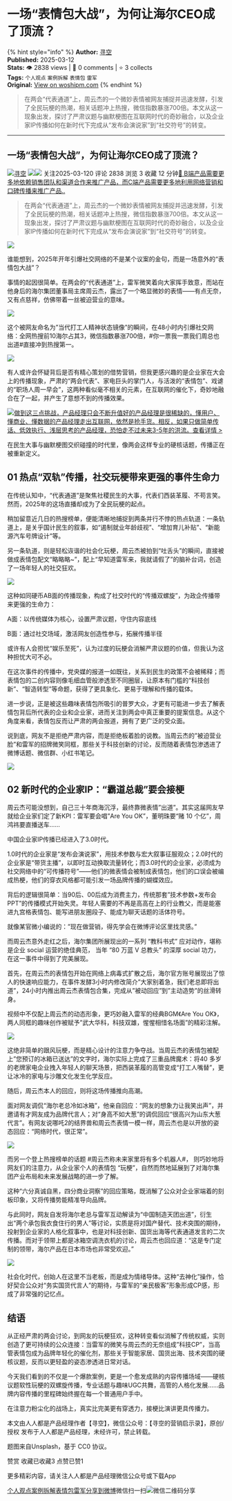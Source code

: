 # 一场“表情包大战”，为何让海尔CEO成了顶流？

{% hint style="info" %}
**Author:** [寻空](https://www.woshipm.com/u/846631)  
**Published:** 2025-03-12  
**Stats:** 👁️ 2838 views | 💬 0 comments | ⭐ 3 collects  
**Tags:** `个人观点` `案例拆解` `表情包` `雷军`  
**Original:** [View on woshipm.com](https://www.woshipm.com/marketing/6191275.html)
{% endhint %}

> 在两会“代表通道”上，周云杰的一个微妙表情被网友捕捉并迅速发酵，引发了全民玩梗的热潮，相关话题冲上热搜，微信指数暴涨700倍。本文从这一现象出发，探讨了严肃议题与幽默梗图在互联网时代的奇妙融合，以及企业家IP传播如何在新时代下完成从“发布会演说家”到“社交符号”的转变。

---

## 一场“表情包大战”，为何让海尔CEO成了顶流？

[![](https://static.woshipm.com/pmadmin_avatar_20240320101429_3827.jpg?imageView2/1/w/72/h/72/q/100)](https://www.woshipm.com/u/846631)[寻空](https://www.woshipm.com/u/846631) ![](https://static.woshipm.com/tag/1121_1@2x.png )![](https://static.woshipm.com/tag/2203_1@2x.png ) 关注2025-03-120 评论 2838 浏览 3 收藏 12 分钟[🔗 B端产品需要更多地依赖销售团队和渠道合作来推广产品，而C端产品需要更多地利用网络营销和口碑传播来推广产品..](https://ke.qidianla.com/courses/bcpm)

> 在两会“代表通道”上，周云杰的一个微妙表情被网友捕捉并迅速发酵，引发了全民玩梗的热潮，相关话题冲上热搜，微信指数暴涨700倍。本文从这一现象出发，探讨了严肃议题与幽默梗图在互联网时代的奇妙融合，以及企业家IP传播如何在新时代下完成从“发布会演说家”到“社交符号”的转变。

![](https://image.woshipm.com/2024/09/09/7da91c90-6e59-11ef-ab80-00163e142b65.png)

谁能想到，2025年开年引爆社交网络的不是某个议案的金句，而是一场意外的“表情包大战”？

事情的起因很简单。在两会的“代表通道”上，雷军微笑着向大家挥手致意，而站在他身后的海尔集团董事局主席周云杰，露出了一个略显微妙的表情——有点无奈，又有点慈祥，仿佛带着一丝被迫营业的意味。

![](https://image.woshipm.com/2025/03/11/3f863152-fdd6-11ef-9151-00163e09d72f.png)

这个被网友命名为”当代打工人精神状态镜像”的瞬间，在48小时内引爆社交网络：全网热搜前10海尔占其3，微信指数暴涨700倍，#你一票我一票我们周总也出道#直接冲到热搜第一。

![](https://image.woshipm.com/2025/03/11/401a6eee-fdd6-11ef-9151-00163e09d72f.png)

有人或许会怀疑背后是否有精心策划的借势营销，但我更感兴趣的是企业家在大会上的传播现象，严肃的“两会代表”、家电巨头的掌门人，与活泼的“表情包”、戏谑的“职场人周一早会”，这两种看似毫不相关的元素，在互联网的催化下，奇妙地融合在了一起，并产生了意想不到的传播效果。

[![](https://image.woshipm.com/2023/07/27/1788a218-2c7f-11ee-b91f-00163e0b5ff3.png)做到这三点挑战，产品经理只会不断升值好的产品经理是很稀缺的，懂用户、懂商业、懂数据的产品经理走出互联网，依然是抢手货。相反，如果只做简单传话、低效执行、浅层思考的产品经理，恐怕走不过未来3-5年的洪流。查看详情 >](https://ke.qidianla.com/courses/bcpm)

在民生大事与幽默梗图交织碰撞的时代里，像两会这样专业的硬核话题，传播正在被重新定义。

## 01 热点“双轨”传播，社交玩梗带来更强的事件生命力

在传统认知中，“代表通道”是聚焦社稷民生的大事，代表们西装革履、不苟言笑。然而，2025年的这场直播却成为了全民玩梗的起点。

稍加留意近几日的热搜榜单，便能清晰地捕捉到两条并行不悖的热点轨道：一条轨道上，是关乎国计民生的叙事，如“遏制就业年龄歧视”、“增加育儿补贴”、“新能源汽车号牌设计”等。

另一条轨道，则是轻松诙谐的社会化玩梗，周云杰被拍到“吐舌头”的瞬间，直接被做成表情包配文“略略略~”，配上“早知道雷军来，我就请假了”的脑补台词，创造了一场年轻人的社交狂欢。

![](https://image.woshipm.com/2025/03/11/40b69bfc-fdd6-11ef-9151-00163e09d72f.jpg)

这种如同硬币AB面的传播现象，构成了社交时代的“传播双螺旋”，为政企传播带来更强的生命力：

A面：以传统媒体为核心，设置严肃议题，守住内容底线

B面：通过社交场域，激活网友创造性参与，拓展传播半径

或许有人会担忧“娱乐至死”，认为过度的玩梗会消解严肃议题的价值，但我认为这种担忧大可不必。

在这次事件的传播中，党央媒的报道一如既往，关系到民生的政策不会被稀释；而表情包的二创内容则像毛细血管般渗透至不同圈层，让原本有门槛的“科技创新”、“智造转型”等命题，获得了更具象化、更易于理解和传播的载体。

进一步说，正是被这些趣味表情包所吸引的普罗大众，才更有可能进一步去了解表情包背后所代表的企业和企业家，进而关注到两会中真正重要的提案信息。从这个角度来看，表情包反而让严肃的两会报道，拥有了更广泛的受众面。

说到底，网友不是拒绝严肃内容，而是拒绝板着脸的说教。当周云杰的”被迫营业脸”和雷军的招牌微笑同框，那些关于科技创新的讨论，反而随着表情包渗透进了微博话题、微信群、小红书笔记。

![](https://image.woshipm.com/2025/03/11/4147794c-fdd6-11ef-9151-00163e09d72f.jpg)

## 02 新时代的企业家IP：“霸道总裁”要会接梗

周云杰可能没想到，自己三十年商海沉浮，最终靠微表情”出道”。其实这届网友早就给企业家们定了新KPI：雷军要会唱”Are You OK”，董明珠要“赌 10 个亿”，周鸿祎要直播送车……

中国企业家IP传播已经进入了3.0时代。

1.0时代的企业家是“发布会演说家”，用技术参数与宏大叙事征服观众；2.0时代的企业家是“带货主播”，以即时互动换取流量转化；而3.0时代的企业家，必须成为社交网络中的“可传播符号”——他们的微表情会被制成表情包，他们的口误会被编成热梗，他们的穿衣风格都可能引发一场品牌传播的蝴蝶效应。

背后的逻辑很简单：当90后、00后成为消费主力，传统那套”技术参数+发布会PPT”的传播模式开始失灵。年轻人需要的不再是高高在上的行业教父，而是能塞进九宫格表情包、能写进朋友圈段子、能成为聊天话题的活体符号。

就像某官微小编说的：”现在做营销，得先学会在微博评论区里找灵感。”

而周云杰意外走红之后，海尔集团所展现出的一系列 “教科书式” 应对动作，堪称是企业 social 运营的绝佳典范， 当年 “80 万蓝 V 总教头” 的深厚 social 功力，在这一事件中得到了完美展现。

首先，在周云杰的表情包开始在网络上病毒式扩散之后，海尔官方账号展现出了惊人的快速响应能力，在事件发酵3小时内修改简介”大家别着急，我们老总即将出道”，24小时内推出周云杰表情包合集，完成从”被动回应”到”主动造势”的丝滑转身。

视频中不仅配上周云杰的动态形象，更巧妙融入雷军的经典BGM《Are You OK》，两人同框的趣味创作被赋予”武大华科，科技双雄，惺惺相惜名场面”的精彩注解。

![](https://image.woshipm.com/2025/03/11/41e05e6e-fdd6-11ef-9151-00163e09d72f.png)

这绝非简单的跟风玩梗，而是精心设计的注意力争夺战。当周云杰的表情包被配上”您预订的冰箱已送达”的文字时，海尔实际上完成了三重品牌魔术：将40 多岁的老牌家电企业拽入年轻人的聊天场景，把西装革履的高管变成“打工人嘴替”，更让冰冷的家电与沙雕文化发生化学反应。

随后，周云杰本人的回应，则将这场传播推向高潮。

面对网友调侃“海尔老总冷如冰箱”，他亲自回应：“网友的想象力让我笑出声”，并邀请有才网友成为品牌代言人；对“身高不如大葱”的调侃回应“很高兴为山东大葱代言”。有网友说哪吒2的结界兽和周云杰表情一模一样，周云杰也是以开放的姿态回应：“网络时代，很正常”。

![](https://image.woshipm.com/2025/03/11/427c594a-fdd6-11ef-9151-00163e09d72f.jpg)

而另一个登上热搜榜单的话题 #周云杰称未来家里将有多个机器人#， 则巧妙地将网友们的注意力，从企业家个人的表情包 “玩梗”，自然而然地延展到了对海尔集团产业布局和未来发展战略的进一步了解。

这种“六分真诚自黑，四分商业洞察”的回应策略，既消解了公众对企业家端着的刻板印象，又将传播势能精准导向品牌。

与此同时，网友自发将海尔老总与雷军互动解读为“中国制造天团出道”，衍生出“两个承包我衣食住行的男人”等讨论，实质是将对国产替代、技术突围的期待，投射到企业家的人格化叙事中，也是对科技创新、国货出海等代表通道发言的二次传播。而对于领带上都是冰箱空调洗衣机的讨论，周云杰也回应道：“这是专门定制的领带，海尔产品在日本市场也非常受欢迎。”

![](https://image.woshipm.com/2025/03/11/43297c56-fdd6-11ef-9151-00163e09d72f.png)

社会化时代，创始人在这里不当老板，而是成为情绪导体。这种“去神化”操作，恰好契合公众对“务实国货代言人”的期待，与雷军的“亲民极客”形象形成CP感，形成了非常强的记忆点。

## 结语

从正经严肃的两会讨论，到网友的玩梗狂欢，这种转变看似消解了传统权威，实则创造了更可持续的公众连接：当雷军的微笑与周云杰的无奈组成”科技CP”，当高管表情包成为品牌年轻化的催化剂，那些关于智能家居、国货出海、技术突围的硬核议题，反而以更轻盈的姿态渗透进日常对话。

今天我们看到的不仅是一个爆款案例，更是一个愈发成熟的内容传播场域——硬核议题软性玩梗的双螺旋传播，专业话题与趣味UGC共舞，高管的人格化发展……品牌内容传播的里程碑始终握在每一个普通用户手中。

在注意力粉尘化的战场上，真实比完美更有穿透力，接梗比演讲更具传播力。

本文由人人都是产品经理作者【寻空】，微信公众号：【寻空的营销启示录】，原创/授权 发布于人人都是产品经理，未经许可，禁止转载。

题图来自Unsplash，基于 CC0 协议。

赞赏 收藏已收藏3 点赞已赞1

更多精彩内容，请关注人人都是产品经理微信公众号或下载App

[个人观点](https://www.woshipm.com/tag/%e4%b8%aa%e4%ba%ba%e8%a7%82%e7%82%b9)[案例拆解](https://www.woshipm.com/tag/%e6%a1%88%e4%be%8b%e6%8b%86%e8%a7%a3)[表情包](https://www.woshipm.com/tag/%e8%a1%a8%e6%83%85%e5%8c%85)[雷军](https://www.woshipm.com/tag/%e9%9b%b7%e5%86%9b)[分享到微博](https://service.weibo.com/share/share.php?appkey=2775287854&title=一场“表情包大战”，为何让海尔CEO成了顶流？&url=https://www.woshipm.com/marketing/6191275.html&pic=https://image.woshipm.com/2024/09/09/7da91c90-6e59-11ef-ab80-00163e142b65.png)微信扫一扫![微信二维码](https://api.pwmqr.com/qrcode/create/?url=https://www.woshipm.com/marketing/6191275.html)分享